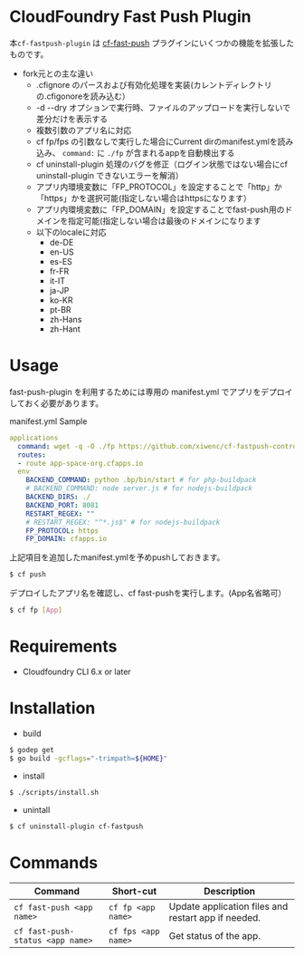 CloudFoundry Fast Push Plugin
==

本`cf-fastpush-plugin` は [cf-fast-push](https://github.com/xiwenc/fastpush) プラグインにいくつかの機能を拡張したものです。

- fork元との主な違い
  - .cfignore のパースおよび有効化処理を実装(カレントディレクトリの.cfigonoreを読み込む）
  - -d --dry オプションで実行時、ファイルのアップロードを実行しないで差分だけを表示する
  - 複数引数のアプリ名に対応
  - cf fp/fps の引数なしで実行した場合にCurrent dirのmanifest.ymlを読み込み、 `command:` に `./fp` が含まれるappを自動検出する
  - cf uninstall-plugin 処理のバグを修正（ログイン状態ではない場合にcf uninstall-plugin できないエラーを解消）
  - アプリ内環境変数に「FP_PROTOCOL」を設定することで「http」か「https」かを選択可能(指定しない場合はhttpsになります）
  - アプリ内環境変数に「FP_DOMAIN」を設定することでfast-push用のドメインを指定可能(指定しない場合は最後のドメインになります
  - 以下のlocaleに対応
    - de-DE
    - en-US
    - es-ES
    - fr-FR
    - it-IT
    - ja-JP
    - ko-KR
    - pt-BR
    - zh-Hans
    - zh-Hant

Usage
===

fast-push-plugin を利用するためには専用の manifest.yml でアプリをデプロイしておく必要があります。

manifest.yml Sample

```YAML
applications
  command: wget -q -O ./fp https://github.com/xiwenc/cf-fastpush-controller/releases/download/v1.1.0/cf-fastpush-controller_linux_amd64 && chmod +x ./fp && ./fp
  routes:
  - route app-space-org.cfapps.io
  env
    BACKEND_COMMAND: python .bp/bin/start # for php-buildpack
    # BACKEND_COMMAND: node server.js # for nodejs-buildpack
    BACKEND_DIRS: ./
    BACKEND_PORT: 8081
    RESTART_REGEX: ""
    # RESTART_REGEX: "^*.js$" # for nodejs-buildpack
    FP_PROTOCOL: https
    FP_DOMAIN: cfapps.io
```

上記項目を追加したmanifest.ymlを予めpushしておきます。

```bash
$ cf push
```

デプロイしたアプリ名を確認し、cf fast-pushを実行します。(App名省略可）
```bash
$ cf fp [App]
```

Requirements
===

- Cloudfoundry CLI 6.x or later

Installation
===

* build

```bash
$ godep get
$ go build -gcflags="-trimpath=${HOME}"
```

* install

```bash
$ ./scripts/install.sh
```

* unintall

```bash
$ cf uninstall-plugin cf-fastpush
```


Commands
===

| Command | Short-cut | Description |
| --- | --- | --- |
| `cf fast-push <app name>` | `cf fp <app name>` | Update application files and restart app if needed. |
| `cf fast-push-status <app name>` | `cf fps <app name>` | Get status of the app. |
